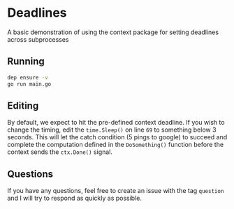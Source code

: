 # Deadlines
A basic demonstration of using the context package for setting deadlines across subprocesses

## Running
```bash
dep ensure -v
go run main.go
```

## Editing
By default, we expect to hit the pre-defined context deadline. If you wish to change the timing, edit the `time.Sleep()` on line `69` to something below 3 seconds. This will let the catch condition (5 pings to google) to succeed and complete the computation defined in the `DoSomething()` function before the context sends the `ctx.Done()` signal.

## Questions
If you have any questions, feel free to create an issue with the tag `question` and I will try to respond as quickly as possible.
